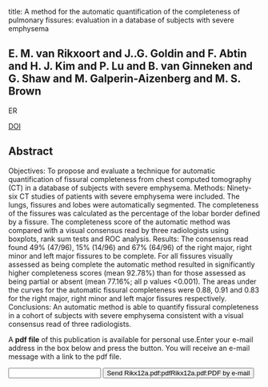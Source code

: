 title: A method for the automatic quantification of the completeness of pulmonary fissures: evaluation in a database of subjects with severe emphysema

## E. M. van Rikxoort and J..G. Goldin and F. Abtin and H. J. Kim and P. Lu and B. van Ginneken and G. Shaw and M. Galperin-Aizenberg and M. S. Brown
ER

<a href="https://doi.org/10.1007/s00330-011-2278-0">DOI</a>

## Abstract
Objectives: To propose and evaluate a technique for automatic quantification of fissural completeness from chest computed tomography (CT) in a database of subjects with severe emphysema. Methods: Ninety-six CT studies of patients with severe emphysema were included. The lungs, fissures and lobes were automatically segmented. The completeness of the fissures was calculated as the percentage of the lobar border defined by a fissure. The completeness score of the automatic method was compared with a visual consensus read by three radiologists using boxplots, rank sum tests and ROC analysis. Results: The consensus read found 49% (47/96), 15% (14/96) and 67% (64/96) of the right major, right minor and left major fissures to be complete. For all fissures visually assessed as being complete the automatic method resulted in significantly higher completeness scores (mean 92.78%) than for those assessed as being partial or absent (mean 77.16%; all p values <0.001). The areas under the curves for the automatic fissural completeness were 0.88, 0.91 and 0.83 for the right major, right minor and left major fissures respectively. Conclusions: An automatic method is able to quantify fissural completeness in a cohort of subjects with severe emphysema consistent with a visual consensus read of three radiologists.

A <b>pdf file</b> of this publication is available for personal use.Enter your e-mail address in the box below and press the button. You will receive an e-mail message with a link to the pdf file.
<form action="sender.php">  <input type="text" name="email">  <input type="submit" value="Send Rikx12a.pdf:pdfRikx12a.pdf:PDF by e-mail"></form>